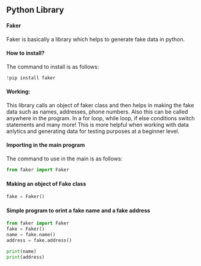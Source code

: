 ## Python Library

#### Faker

Faker is basically a library which helps to generate fake data in python. 

#### How to install?

The command to install is as follows:
```python
!pip install faker
```
#### Working:
This library calls an object of faker class and then helps in making the fake data such as names, addresses, phone numbers. Also this can be called anywhere in the program. In a for loop, while loop, if else conditions switch statements and many more!
This is more helpful when working with data anlytics and generating data for testing purposes at a beginner level.

#### Importing in the main program

The command to use in the main is as follows:
```python
from faker import Faker
```

#### Making an object of Fake class

```python
fake = Faker()
```
#### Simple program to orint a fake name and a fake address

```python
from faker import Faker
fake = Faker()
name = fake.name()
address = fake.address()

print(name)
print(address)
```
